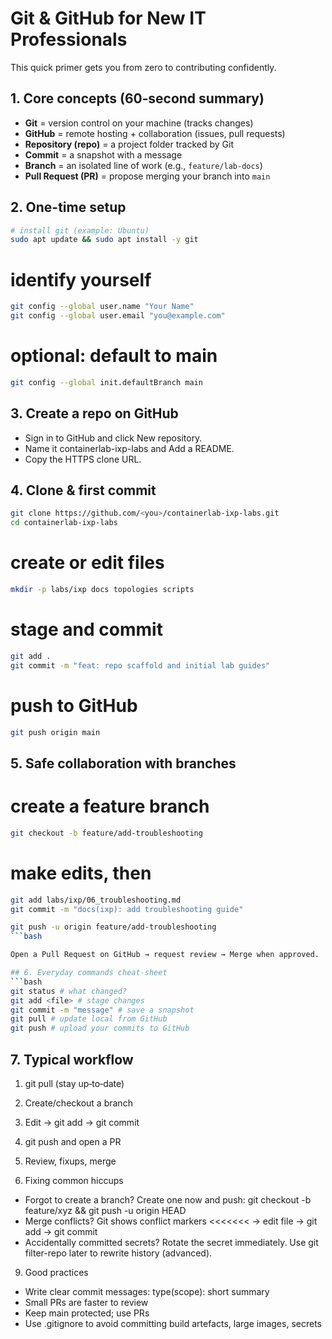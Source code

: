 # Git & GitHub for New IT Professionals


This quick primer gets you from zero to contributing confidently.


## 1. Core concepts (60‑second summary)
- **Git** = version control on your machine (tracks changes)
- **GitHub** = remote hosting + collaboration (issues, pull requests)
- **Repository (repo)** = a project folder tracked by Git
- **Commit** = a snapshot with a message
- **Branch** = an isolated line of work (e.g., `feature/lab-docs`)
- **Pull Request (PR)** = propose merging your branch into `main`


## 2. One-time setup
```bash
# install git (example: Ubuntu)
sudo apt update && sudo apt install -y git
```

# identify yourself
```bash
git config --global user.name "Your Name"
git config --global user.email "you@example.com"
```

# optional: default to main
```bash
git config --global init.defaultBranch main
```
## 3. Create a repo on GitHub

- Sign in to GitHub and click New repository.
- Name it containerlab-ixp-labs and Add a README.
- Copy the HTTPS clone URL.

## 4. Clone & first commit
```bash
git clone https://github.com/<you>/containerlab-ixp-labs.git
cd containerlab-ixp-labs
```


# create or edit files
```bash
mkdir -p labs/ixp docs topologies scripts
```
# stage and commit
```bash
git add .
git commit -m "feat: repo scaffold and initial lab guides"
```

# push to GitHub
```bash
git push origin main
```

## 5. Safe collaboration with branches
# create a feature branch
```bash
git checkout -b feature/add-troubleshooting
```

# make edits, then
```bash
git add labs/ixp/06_troubleshooting.md
git commit -m "docs(ixp): add troubleshooting guide"
```
```bash
git push -u origin feature/add-troubleshooting
```bash

Open a Pull Request on GitHub → request review → Merge when approved.

## 6. Everyday commands cheat‑sheet
```bash
git status # what changed?
git add <file> # stage changes
git commit -m "message" # save a snapshot
git pull # update local from GitHub
git push # upload your commits to GitHub
```

## 7. Typical workflow

1. git pull (stay up‑to‑date)
2. Create/checkout a branch
3. Edit → git add → git commit
4. git push and open a PR
5. Review, fixups, merge

8. Fixing common hiccups

* Forgot to create a branch? Create one now and push: git checkout -b feature/xyz && git push -u origin HEAD
* Merge conflicts? Git shows conflict markers <<<<<<< → edit file → git add → git commit
* Accidentally committed secrets? Rotate the secret immediately. Use git filter-repo later to rewrite history (advanced).

9. Good practices

* Write clear commit messages: type(scope): short summary
* Small PRs are faster to review
* Keep main protected; use PRs
* Use .gitignore to avoid committing build artefacts, large images, secrets
